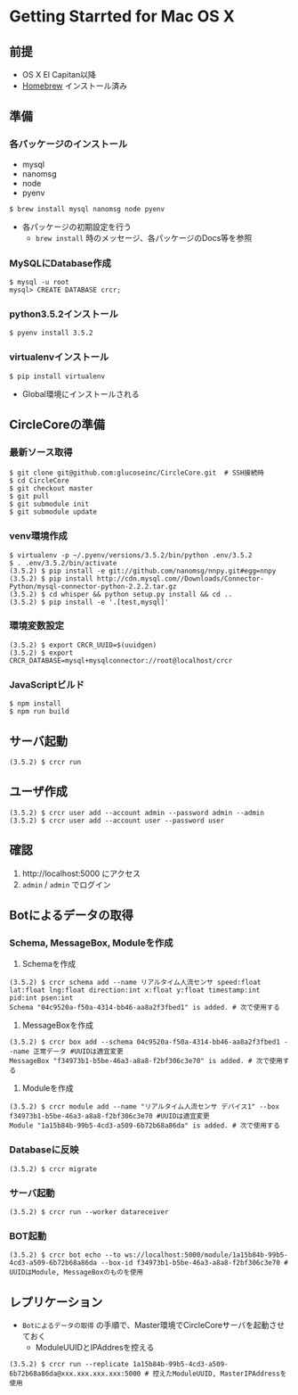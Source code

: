 # Getting Starrted for Mac OS X
## 前提
- OS X El Capitan以降
- [Homebrew](http://brew.sh/index_ja.html) インストール済み

## 準備
### 各パッケージのインストール
- mysql
- nanomsg
- node
- pyenv

```
$ brew install mysql nanomsg node pyenv
```

- 各パッケージの初期設定を行う
    - `brew install` 時のメッセージ、各パッケージのDocs等を参照

### MySQLにDatabase作成
```
$ mysql -u root
mysql> CREATE DATABASE crcr;
```

### python3.5.2インストール
```
$ pyenv install 3.5.2
```

### virtualenvインストール
```
$ pip install virtualenv
```
- Global環境にインストールされる

## CircleCoreの準備
### 最新ソース取得
```
$ git clone git@github.com:glucoseinc/CircleCore.git  # SSH接続時
$ cd CircleCore
$ git checkout master
$ git pull
$ git submodule init
$ git submodule update
```

### venv環境作成
```
$ virtualenv -p ~/.pyenv/versions/3.5.2/bin/python .env/3.5.2
$ . .env/3.5.2/bin/activate
(3.5.2) $ pip install -e git://github.com/nanomsg/nnpy.git#egg=nnpy
(3.5.2) $ pip install http://cdn.mysql.com//Downloads/Connector-Python/mysql-connector-python-2.2.2.tar.gz
(3.5.2) $ cd whisper && python setup.py install && cd ..
(3.5.2) $ pip install -e '.[test,mysql]'
```

### 環境変数設定
```
(3.5.2) $ export CRCR_UUID=$(uuidgen)
(3.5.2) $ export CRCR_DATABASE=mysql+mysqlconnector://root@localhost/crcr
```

### JavaScriptビルド
```
$ npm install
$ npm run build
```

## サーバ起動
```
(3.5.2) $ crcr run
```

## ユーザ作成
```
(3.5.2) $ crcr user add --account admin --password admin --admin
(3.5.2) $ crcr user add --account user --password user
```

## 確認
1. http://localhost:5000 にアクセス
1. `admin` / `admin` でログイン

## Botによるデータの取得
### Schema, MessageBox, Moduleを作成
1. Schemaを作成
```
(3.5.2) $ crcr schema add --name リアルタイム人流センサ speed:float lat:float lng:float direction:int x:float y:float timestamp:int pid:int psen:int
Schema "04c9520a-f50a-4314-bb46-aa8a2f3fbed1" is added. # 次で使用する
```

1. MessageBoxを作成
```
(3.5.2) $ crcr box add --schema 04c9520a-f50a-4314-bb46-aa8a2f3fbed1 --name 正常データ #UUIDは適宜変更
MessageBox "f34973b1-b5be-46a3-a8a8-f2bf306c3e70" is added. # 次で使用する
```

1. Moduleを作成
```
(3.5.2) $ crcr module add --name "リアルタイム人流センサ デバイス1" --box f34973b1-b5be-46a3-a8a8-f2bf306c3e70 #UUIDは適宜変更
Module "1a15b84b-99b5-4cd3-a509-6b72b68a86da" is added. # 次で使用する
```

### Databaseに反映
```
(3.5.2) $ crcr migrate
```

### サーバ起動
```
(3.5.2) $ crcr run --worker datareceiver
```

### BOT起動
```
(3.5.2) $ crcr bot echo --to ws://localhost:5000/module/1a15b84b-99b5-4cd3-a509-6b72b68a86da --box-id f34973b1-b5be-46a3-a8a8-f2bf306c3e70 # UUIDはModule, MessageBoxのものを使用
```

## レプリケーション
- `Botによるデータの取得` の手順で、Master環境でCircleCoreサーバを起動させておく
    - ModuleUUIDとIPAddresを控える

```
(3.5.2) $ crcr run --replicate 1a15b84b-99b5-4cd3-a509-6b72b68a86da@xxx.xxx.xxx.xxx:5000 # 控えたModuleUUID, MasterIPAddressを使用
```
